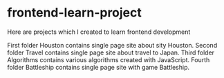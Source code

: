 # frontend-learn-project

Here are projects which I created to learn frontend development

First folder Houston contains single page site about sity Houston.
Second folder Travel contains single page site about travel to Japan.
Third folder Algorithms contains various algorithms created with JavaScript.
Fourth folder Battleship contains single page site with game Battleship.
